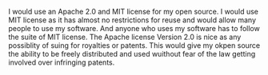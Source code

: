 I would use an Apache 2.0 and MIT license for my open source. 
I would use MIT license as it has almost no restrictions for reuse and would allow many people to use my software. And anyone who uses my software has to follow the suite of MIT license.
The Apache license Version 2.0 is nice as any possiblity of suing for royalties or patents. This would give my okpen source the ability to be freely distributed and used wuithout fear of the law getting involved over infringing patents. 
